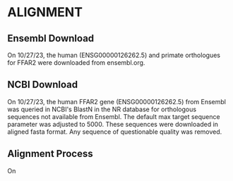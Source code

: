 # ALIGNMENT
## Ensembl Download
On 10/27/23, the human (ENSG00000126262.5) and primate orthologues for FFAR2
were downloaded from ensembl.org. 


## NCBI Download
On 10/27/23, the human FFAR2 gene (ENSG00000126262.5) from Ensembl was queried in NCBI's 
BlastN in the NR database for orthologous sequences not available from Ensembl. 
The default max target sequence parameter was adjusted to 5000. These 
sequences were downloaded in aligned fasta format. Any sequence of questionable 
quality was removed. 

## Alignment Process
On 